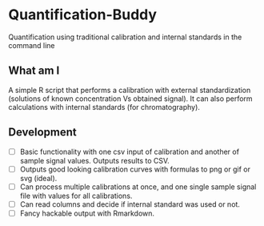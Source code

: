 # Quantification-Buddy

Quantification using traditional calibration and internal standards in the command line

## What am I

A simple R script that performs a calibration with external standardization (solutions of known concentration Vs obtained signal). It can also perform calculations with internal standards (for chromatography).

## Development

- [ ] Basic functionality with one csv input of calibration and another of sample signal values. Outputs results to CSV.
- [ ] Outputs good looking calibration curves with formulas to png or gif or svg (ideal).
- [ ] Can process multiple calibrations at once, and one single sample signal file with values for all calibrations.
- [ ] Can read columns and decide if internal standard was used or not.
- [ ] Fancy hackable output with Rmarkdown.
